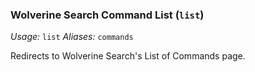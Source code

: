 ### Wolverine Search Command List (`list`)
*Usage:* `list`
*Aliases:* `commands`

Redirects to Wolverine Search's List of Commands page.
